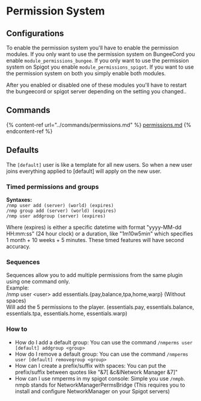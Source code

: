 # Permission System

## Configurations

To enable the permission system you'll have to enable the permission modules. If you only want to use the permission system on BungeeCord you enable `module_permissions_bungee`. If you only want to use the permission system on Spigot you enable `module_permissions_spigot`. If you want to use the permission system on both you simply enable both modules.

After you enabled or disabled one of these modules you'll have to restart the bungeecord or spigot server depending on the setting you changed..

## Commands

{% content-ref url="../commands/permissions.md" %}
[permissions.md](../commands/permissions.md)
{% endcontent-ref %}

## Defaults

The `[default]` user is like a template for all new users. So when a new user joins everything applied to \[default] will apply on the new user.

### Timed permissions and groups

**Syntaxes:**\
`/nmp user add (server) (world) (expires)`\
`/nmp group add (server) (world) (expires)`\
`/nmp user addgroup (server) (expires)`

Where (expires) is either a specific datetime with format "yyyy-MM-dd HH:mm:ss" (24 hour clock) or a duration, like "1m10w5min" which specifies 1 month + 10 weeks + 5 minutes. These timed features will have second accuracy.

### **Sequences**

Sequences allow you to add multiple permissions from the same plugin using one command only.\
Example:\
/nmp user \<user> add essentials.{pay,balance,tpa,home,warp} (Without spaces)\
Will add the 5 permissions to the player. (essentials.pay, essentials.balance, essentials.tpa, essentials.home, essentials.warp)

### How to

* How do I add a default group: You can use the command `/nmperms user [default] addgroup <group>`
* How do I remove a default group: You can use the command `/nmperms user [default] removegroup <group>`
* How can I create a prefix/suffix with spaces: You can put the prefix/suffix between quotes like "&7\[ \&c\&lNetwork Manager &7]"
* How can I use nmperms in my spigot console: Simple you use `/nmpb`. nmpb stands for NetworkManagerPermsBridge (This requires you to install and configure NetworkManager on your Spigot servers)
